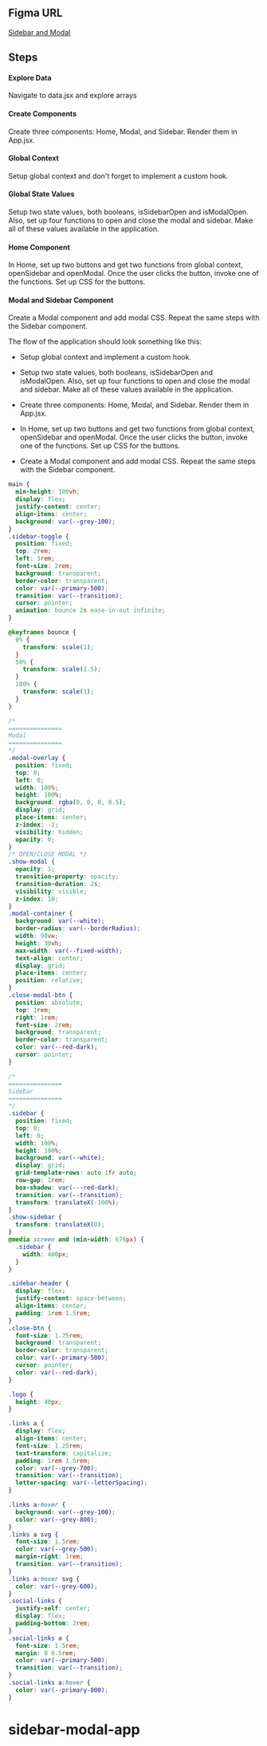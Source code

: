 ## Figma URL

[Sidebar and Modal](https://www.figma.com/file/cFyEiRb6jQdVIVK9M5eoe6/Sidebar-and-modal?node-id=0%3A1&t=sg6VSjSNK3T1Uy8P-1)

## Steps

#### Explore Data

Navigate to data.jsx and explore arrays

#### Create Components

Create three components: Home, Modal, and Sidebar. Render them in App.jsx.

#### Global Context

Setup global context and don't forget to implement a custom hook.

#### Global State Values

Setup two state values, both booleans, isSidebarOpen and isModalOpen. Also, set up four functions to open and close the modal and sidebar. Make all of these values available in the application.

#### Home Component

In Home, set up two buttons and get two functions from global context, openSidebar and openModal. Once the user clicks the button, invoke one of the functions. Set up CSS for the buttons.

#### Modal and Sidebar Component

Create a Modal component and add modal CSS. Repeat the same steps with the Sidebar component.

The flow of the application should look something like this:

- Setup global context and implement a custom hook.

- Setup two state values, both booleans, isSidebarOpen and isModalOpen. Also, set up four functions to open and close the modal and sidebar. Make all of these values available in the application.

- Create three components: Home, Modal, and Sidebar. Render them in App.jsx.

- In Home, set up two buttons and get two functions from global context, openSidebar and openModal. Once the user clicks the button, invoke one of the functions. Set up CSS for the buttons.

- Create a Modal component and add modal CSS. Repeat the same steps with the Sidebar component.

```css
main {
  min-height: 100vh;
  display: flex;
  justify-content: center;
  align-items: center;
  background: var(--grey-100);
}
.sidebar-toggle {
  position: fixed;
  top: 2rem;
  left: 3rem;
  font-size: 2rem;
  background: transparent;
  border-color: transparent;
  color: var(--primary-500);
  transition: var(--transition);
  cursor: pointer;
  animation: bounce 2s ease-in-out infinite;
}

@keyframes bounce {
  0% {
    transform: scale(1);
  }
  50% {
    transform: scale(1.5);
  }
  100% {
    transform: scale(1);
  }
}

/*
=============== 
Modal
===============
*/
.modal-overlay {
  position: fixed;
  top: 0;
  left: 0;
  width: 100%;
  height: 100%;
  background: rgba(0, 0, 0, 0.5);
  display: grid;
  place-items: center;
  z-index: -1;
  visibility: hidden;
  opacity: 0;
}
/* OPEN/CLOSE MODAL */
.show-modal {
  opacity: 1;
  transition-property: opacity;
  transition-duration: 2s;
  visibility: visible;
  z-index: 10;
}
.modal-container {
  background: var(--white);
  border-radius: var(--borderRadius);
  width: 90vw;
  height: 30vh;
  max-width: var(--fixed-width);
  text-align: center;
  display: grid;
  place-items: center;
  position: relative;
}
.close-modal-btn {
  position: absolute;
  top: 1rem;
  right: 1rem;
  font-size: 2rem;
  background: transparent;
  border-color: transparent;
  color: var(--red-dark);
  cursor: pointer;
}

/*
=============== 
Sidebar
===============
*/
.sidebar {
  position: fixed;
  top: 0;
  left: 0;
  width: 100%;
  height: 100%;
  background: var(--white);
  display: grid;
  grid-template-rows: auto 1fr auto;
  row-gap: 1rem;
  box-shadow: var(---red-dark);
  transition: var(--transition);
  transform: translateX(-100%);
}
.show-sidebar {
  transform: translateX(0);
}
@media screen and (min-width: 676px) {
  .sidebar {
    width: 400px;
  }
}

.sidebar-header {
  display: flex;
  justify-content: space-between;
  align-items: center;
  padding: 1rem 1.5rem;
}
.close-btn {
  font-size: 1.75rem;
  background: transparent;
  border-color: transparent;
  color: var(--primary-500);
  cursor: pointer;
  color: var(--red-dark);
}

.logo {
  height: 40px;
}

.links a {
  display: flex;
  align-items: center;
  font-size: 1.25rem;
  text-transform: capitalize;
  padding: 1rem 1.5rem;
  color: var(--grey-700);
  transition: var(--transition);
  letter-spacing: var(--letterSpacing);
}

.links a:hover {
  background: var(--grey-100);
  color: var(--grey-800);
}
.links a svg {
  font-size: 1.5rem;
  color: var(--grey-500);
  margin-right: 1rem;
  transition: var(--transition);
}
.links a:hover svg {
  color: var(--grey-600);
}
.social-links {
  justify-self: center;
  display: flex;
  padding-bottom: 2rem;
}
.social-links a {
  font-size: 1.5rem;
  margin: 0 0.5rem;
  color: var(--primary-500);
  transition: var(--transition);
}
.social-links a:hover {
  color: var(--primary-800);
}
```

# sidebar-modal-app
